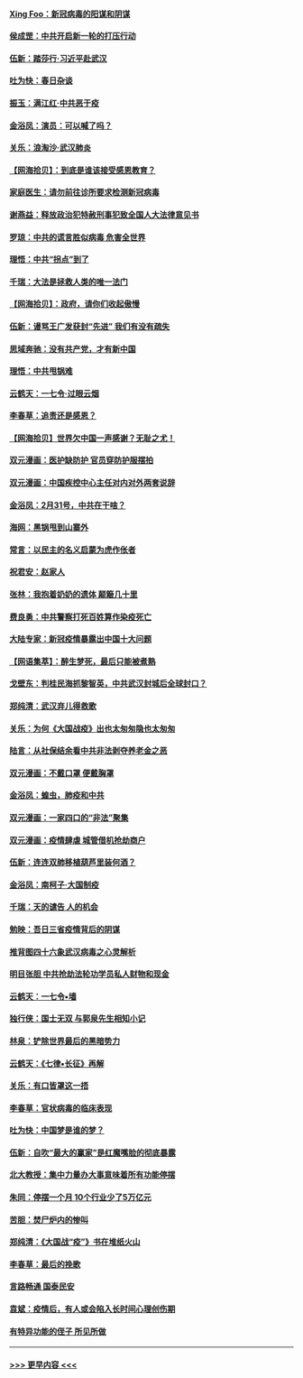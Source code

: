 #### [Xing Foo：新冠病毒的阳谋和阴谋](../pages/nsc993/n11936086.md?t=03140131) 
#### [侯成罡：中共开启新一轮的打压行动](../pages/nsc993/n11935730.md?t=03140131) 
#### [伍新：踏莎行‧习近平赴武汉](../pages/nsc993/n11935157.md?t=03140131) 
#### [吐为快：春日杂谈](../pages/nsc993/n11934776.md?t=03140131) 
#### [振玉：满江红‧中共恶于疫](../pages/nsc993/n11934647.md?t=03140131) 
#### [金浴凤：演员：可以喊了吗？](../pages/nsc993/n11934602.md?t=03140131) 
#### [关乐：浪淘沙·武汉肺炎](../pages/nsc993/n11931792.md?t=03140131) 
#### [【网海拾贝】：到底是谁该接受感恩教育？](../pages/nsc993/n11931552.md?t=03140131) 
#### [家庭医生：请勿前往诊所要求检测新冠病毒](../pages/nsc993/n11929190.md?t=03140131) 
#### [谢燕益：释放政治犯特赦刑事犯致全国人大法律意见书](../pages/nsc993/n11928978.md?t=03140131) 
#### [罗琼：中共的谎言胜似病毒 危害全世界](../pages/nsc993/n11922636.md?t=03140131) 
#### [理悟：中共“拐点”到了](../pages/nsc993/n11928496.md?t=03140131) 
#### [千瑞：大法是拯救人类的唯一法门](../pages/nsc993/n11927637.md?t=03140131) 
#### [【网海拾贝】：政府，请你们收起傲慢](../pages/nsc993/n11926932.md?t=03140131) 
#### [伍新：谩骂王广发获封“先进” 我们有没有疏失](../pages/nsc993/n11926101.md?t=03140131) 
#### [思域奔驰：没有共产党，才有新中国](../pages/nsc993/n11926058.md?t=03140131) 
#### [理悟：中共甩锅难](../pages/nsc993/n11925355.md?t=03140131) 
#### [云鹤天：一七令·过眼云烟](../pages/nsc993/n11925284.md?t=03140131) 
#### [李春草：追责还是感恩？](../pages/nsc993/n11925274.md?t=03140131) 
#### [【网海拾贝】世界欠中国一声感谢？无耻之尤！](../pages/nsc993/n11925239.md?t=03140131) 
#### [双元漫画：医护缺防护 官员穿防护服摆拍](../pages/nsc993/n11923899.md?t=03140131) 
#### [双元漫画：中国疾控中心主任对内对外两套说辞](../pages/nsc993/n11921994.md?t=03140131) 
#### [金浴凤：2月31号，中共在干啥？](../pages/nsc993/n11922706.md?t=03140131) 
#### [海网：黑锅甩到山寨外](../pages/nsc993/n11922688.md?t=03140131) 
#### [常言：以民主的名义启蒙为虎作伥者](../pages/nsc993/n11922217.md?t=03140131) 
#### [祝君安：赵家人](../pages/nsc993/n11922209.md?t=03140131) 
#### [张林：我抱着奶奶的遗体 颠簸几十里](../pages/nsc993/n11920945.md?t=03140131) 
#### [费良勇：中共警察打死百姓算作染疫死亡](../pages/nsc993/n11919264.md?t=03140131) 
#### [大陆专家：新冠疫情暴露出中国十大问题](../pages/nsc993/n11919187.md?t=03140131) 
#### [【网语集萃】：醉生梦死，最后只能被煮熟](../pages/nsc993/n11918994.md?t=03140131) 
#### [戈壁东：判桂民海抓黎智英，中共武汉封城后全球封口？](../pages/nsc993/n11917982.md?t=03140131) 
#### [郑纯清：武汉弃儿得救歌](../pages/nsc993/n11917881.md?t=03140131) 
#### [关乐：为何《大国战疫》出也太匆匆隐也太匆匆](../pages/nsc993/n11917792.md?t=03140131) 
#### [陆言：从社保结余看中共非法剥夺养老金之恶](../pages/nsc993/n11917084.md?t=03140131) 
#### [双元漫画：不戴口罩 便戴胸罩](../pages/nsc993/n11916447.md?t=03140131) 
#### [金浴凤：蝗虫，肺疫和中共](../pages/nsc993/n11916904.md?t=03140131) 
#### [双元漫画：一家四口的“非法”聚集](../pages/nsc993/n11916378.md?t=03140131) 
#### [双元漫画：疫情肆虐 城管借机抢劫商户](../pages/nsc993/n11916310.md?t=03140131) 
#### [伍新：连连双肺移植葫芦里装何酒？](../pages/nsc993/n11913667.md?t=03140131) 
#### [金浴凤：南柯子·大国制疫](../pages/nsc993/n11913657.md?t=03140131) 
#### [千瑞：天的谴告  人的机会](../pages/nsc993/n11913309.md?t=03140131) 
#### [勉映：吾日三省疫情背后的阴谋](../pages/nsc993/n11913079.md?t=03140131) 
#### [推背图四十六象武汉病毒之心灵解析](../pages/nsc993/n11911761.md?t=03140131) 
#### [明目张胆 中共抢劫法轮功学员私人财物和现金](../pages/nsc993/n11910262.md?t=03140131) 
#### [云鹤天：一七令▪墙](../pages/nsc993/n11910627.md?t=03140131) 
#### [独行侠：国士无双 与郭泉先生相知小记](../pages/nsc993/n11910613.md?t=03140131) 
#### [林泉：铲除世界最后的黑暗势力](../pages/nsc993/n11909320.md?t=03140131) 
#### [云鹤天：《七律▪长征》再解](../pages/nsc993/n11909327.md?t=03140131) 
#### [关乐：有口皆罩这一捂](../pages/nsc993/n11908393.md?t=03140131) 
#### [李春草：官状病毒的临床表现](../pages/nsc993/n11908339.md?t=03140131) 
#### [吐为快：中国梦是谁的梦？](../pages/nsc993/n11906564.md?t=03140131) 
#### [伍新：自吹“最大的赢家”是红魔嘴脸的彻底暴露](../pages/nsc993/n11906407.md?t=03140131) 
#### [北大教授：集中力量办大事意味着所有功能停摆](../pages/nsc993/n11904800.md?t=03140131) 
#### [朱同：停摆一个月 10个行业少了5万亿元](../pages/nsc993/n11904498.md?t=03140131) 
#### [苦胆：焚尸炉内的惨叫](../pages/nsc993/n11904479.md?t=03140131) 
#### [郑纯清：《大国战“疫”》书在堆纸火山](../pages/nsc993/n11904450.md?t=03140131) 
#### [李春草：最后的挽歌](../pages/nsc993/n11904441.md?t=03140131) 
#### [言路畅通 国泰民安](../pages/nsc993/n11904222.md?t=03140131) 
#### [袁斌：疫情后，有人或会陷入长时间心理创伤期](../pages/nsc993/n11901514.md?t=03140131) 
#### [有特异功能的侄子 所见所做](../pages/nsc993/n11901154.md?t=03140131) 

----
#### [ >>> 更早内容 <<< ](../indexes/nsc993-earlier.md)
